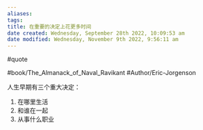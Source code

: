 ```yaml
---
aliases: 
tags: 
title: 在重要的决定上花更多时间
date created: Wednesday, September 28th 2022, 10:09:53 am
date modified: Wednesday, November 9th 2022, 9:56:11 am
---
```

#quote 

#book/The_Almanack_of_Naval_Ravikant
#Author/Eric-Jorgenson

人生早期有三个重大决定：
1. 在哪里生活
2. 和谁在一起
3. 从事什么职业

